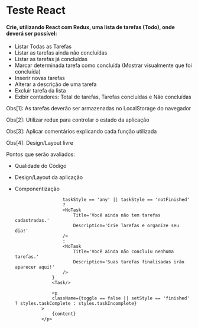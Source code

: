 # Teste React

#### Crie, utilizando React com Redux, uma lista de tarefas (Todo), onde deverá ser possível:

- Listar Todas as Tarefas
- Listar as tarefas ainda não concluídas
- Listar as tarefas já concluídas
- Marcar determinada tarefa como concluída (Mostrar visualmente que foi concluída)
- Inserir novas tarefas
- Alterar a descrição de uma tarefa
- Excluir tarefa da lista
- Exibir contadores: Total de tarefas, Tarefas concluídas e Não concluídas

Obs[1]: As tarefas deverão ser armazenadas no LocalStorage do navegador

Obs[2]: Utilizar redux para controlar o estado da aplicação

Obs[3]: Aplicar comentários explicando cada função utilizada

Obs[4]: Design/Layout livre

Pontos que serão avaliados:
- Qualidade do Código
- Design/Layout da aplicação
- Componentização



                        taskStyle == 'any' || taskStyle == 'notFinished' 
                        ?
                        <NoTask 
                            Title='Você ainda não tem tarefas cadastradas.' 
                            Description='Crie Tarefas e organize seu dia!'
                        /> 
                        : 
                        <NoTask 
                            Title='Você ainda não concluiu nenhuma tarefas.' 
                            Description='Suas tarefas finalisadas irão aparecer aqui!'
                        /> 
                    }
                    <Task/>

                    <p 
                    className={toggle == false || setStyle == 'finished' ? styles.taskComplete : styles.taskIncomplete}
                >
                    {content}
                </p>